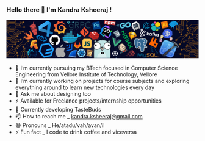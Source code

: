 ### Hello there 👋 I'm Kandra Ksheeraj !


![](https://github.com/ksheeraj1161/ksheeraj1161/blob/main/header_.png)



  - 🔭 I’m currently pursuing my BTech focused in Computer Science Engineering from Vellore Institute of Technology, Vellore
  - 🌱 I’m currently working on projects for course subjects and exploring everything around to learn new technologies every day
  - 💬 Ask me about designing too
  - ⚡ Available for Freelance projects/internship opportunities
  - 🍔 Currently developing TasteBuds
  - 📫 How to reach me _ kandra.ksheeraj@gmail.com
  - 😄 Pronouns _ He/atadu/vah/avan/il
  - ⚡ Fun fact _ I code to drink coffee and viceversa

